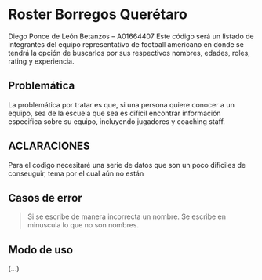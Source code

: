 # Roster Borregos Querétaro
Diego Ponce de León Betanzos – A01664407
Este código será un listado de integrantes del equipo representativo de football americano en donde se tendrá la opción de buscarlos por sus respectivos nombres, edades, roles, rating y experiencia.

## Problemática 
La problemática por tratar es que, si una persona quiere conocer a un equipo, sea de la escuela que sea es difícil encontrar información especifica sobre su equipo, incluyendo jugadores y coaching staff.

## ACLARACIONES 
Para el codigo necesitaré una serie de datos que son un poco dificiles de conseuguir, tema por el cual aún no están 

## Casos de error
> Si se escribe de manera incorrecta un nombre.
> Se escribe en minuscula lo que no son nombres.

## Modo de uso
(...)

